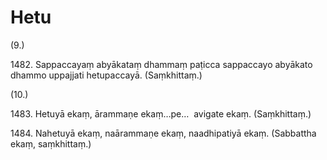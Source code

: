 

# Hetu







(9.)

1482\. Sappaccayaṃ abyākataṃ dhammaṃ paṭicca sappaccayo abyākato dhammo uppajjati hetupaccayā. (Saṃkhittaṃ.)

(10.)

1483\. Hetuyā ekaṃ, ārammaṇe ekaṃ…pe…  avigate ekaṃ. (Saṃkhittaṃ.)

1484\. Nahetuyā ekaṃ, naārammaṇe ekaṃ, naadhipatiyā ekaṃ. (Sabbattha ekaṃ, saṃkhittaṃ.)



